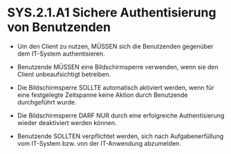 # SYS.2.1.A1 Sichere Authentisierung von Benutzenden

* Um den Client zu nutzen, MÜSSEN sich die Benutzenden gegenüber dem IT-System authentisieren.
  
*  Benutzende MÜSSEN eine Bildschirmsperre verwenden, wenn sie den Client unbeaufsichtigt betreiben.
  
*  Die Bildschirmsperre SOLLTE automatisch aktiviert werden, wenn für eine festgelegte Zeitspanne keine Aktion durch Benutzende durchgeführt wurde.
  
*   Die Bildschirmsperre DARF NUR durch eine erfolgreiche Authentisierung wieder deaktiviert werden können.

*   Benutzende SOLLTEN verpflichtet werden, sich nach Aufgabenerfüllung vom IT-System bzw. von der IT-Anwendung abzumelden.
